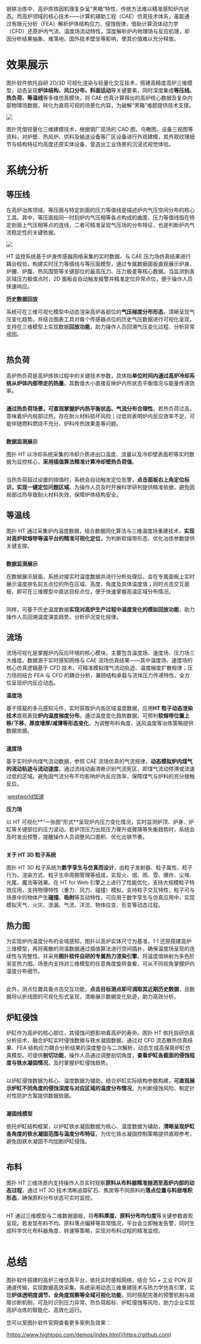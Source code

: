 钢铁冶炼中，高炉炼铁因机理复杂呈“黑箱”特性，传统方法难以精准感知炉内状态。而高炉领域的核心技术——计算机辅助工程（CAE）仿真技术体系，虽能通过有限元分析（FEA）解析炉体结构应力、侵蚀规律，借助计算流体动力学（CFD）还原炉内气流、温度场流动特性，深度解析炉内物理场与反应机理，却因分析结果抽象、难落地、国外技术壁垒等影响，使其价值难以充分释放。

# 效果展示

图扑软件依托自研 2D/3D 可视化渲染与轻量化交互技术，搭建高精度高炉三维模型，动态呈现**炉体结构、风口分布、料面运动**等关键要素，同时深度集成**等压线、热负荷、等温线**等多维仿真模块，将 CAE 仿真计算得出的高炉核心数据及复杂内部物理场数据，转化为直观可视的场景化内容，为破解“黑箱”难题提供技术支撑。

[![](https://www.hightopo.com/blog/wp-content/uploads/2025/10/1.gif)](https://github.com)

图扑凭借轻量化三维建模技术，根据钢厂现场的 CAD 图、鸟瞰图、设备三视图等资料，对炉壁、热风炉、供料及输送设备等厂区设备进行外观建模，其外观纹理细节与结构特征均高度还原实体设备，营造出工业场景的沉浸式视觉体验。

# 系统分析

## 等压线

在高炉冶炼领域，等压面与特定剖面的压力等值线是描述炉内气压空间分布的核心工具。其中，等压面指同一时刻炉内气压相等各点构成的曲面，压力等值线指在特定剖面上气压相等点的连线，二者可精准呈现气压场的分布特征，也是判断炉内气流稳定性的关键依据。

[![](https://www.hightopo.com/blog/wp-content/uploads/2025/10/2.gif)](https://github.com)

HT 监控系统基于炉身传感器网络采集的实时数据，与 CAE 压力场仿真结果进行耦合校验，构建实时压力等值线与等压面模型，通过专属数据面板直观展示炉身、炉腰、炉腹、热风围管等关键部位的最高压力、压力极差等核心数据。当监测到各区域压力极值点时，2D 面板会自动触发报警并精准定位异常点位，便于操作人员快速响应。

**历史数据回放**

系统可在三维可视化模型中动态渲染高炉各部位的**气压梯度分布形态**，清晰呈现气压变化趋势。并结合图表工具对每个传感器点位的历史气压数据进行可视化呈现，支持在三维模型上实现数据**回放功能**，助力操作人员回溯气压变化过程、分析异常成因。

[![]()](https://github.com)

## 热负荷

高炉热负荷是高炉炼铁过程中的关键技术参数，具体指**单位时间内通过高炉冷却系统从炉体内部带走的热量**。其数值大小直接反映炉内热状态平衡情况与能量传递效率。

[![]()](https://github.com)

**通过热负荷场景，可直观掌握炉内热平衡状态、气流分布合理性**。若热负荷过高，意味着炉内局部过热，存在耐火材料损坏风险；过低则表明炉内反应效率不足，可能伴随燃料燃烧不充分、炉料传热效果差等问题。

[![]()](https://github.com)

**数据监测展示**

图扑 HT 以冷却系统采集的冷却介质进出口温度、流量以及冷却壁表面积等实时数据为监控核心，**采用插值算法精准计算冷却壁热负荷值**。

[![]()](https://github.com)

当热负荷超过设置的阈值时，系统会自动触发定位告警，**点击面板右上角定位标识，实现一键定位问题区域**。为操作人员及时开展科学研判提供精准依据，避免因局部过热导致耐火材料失效，保障炉体结构安全。

## 等温线

图扑 HT 通过采集炉内温度数据，结合数据同化算法与三维温度场重建技术，**实现对高炉软熔带等温平台的精准可视化定位**，为判断软熔带形态、优化冶炼参数提供关键支撑。

[![]()](https://github.com)

**数据监测展示**

在数据展示层面，系统对接实时温度数据并进行分析处理后，会在专属面板上实时展示温度排名前五点位的所在区域、高度、角度及具体温度值；同时点击交互面板，即可在三维模型中直达目标点位，便于快速掌握高温区域分布情况。

[![]()](https://github.com)

同样，可基于历史温度数据**实现对高炉生产过程中温度变化的模拟回放功能**，助力操作人员回溯温度演变趋势、分析炉况变化规律。

## 流场

流场可视化是掌握炉内反应环境的核心模块，主要包含温度场、速度场、压力场三大维度。数据源于实时感知网络与 CAE 流场仿真结果——其中温度场、速度场的核心仿真逻辑基于 CFD 技术，可精准模拟煤气流动轨迹、温度梯度扩散规律；压力场则结合 FEA 与 CFD 的耦合分析，兼顾结构承载与流体压力传递特性，全方位呈现炉内反应动态。

**温度场**

基于搭载的多元感知元件，实时获取炉内各区域温度数据，应用**HT 粒子动态渲染技术**直观表现**炉内温度梯度分布**。通过温度变化趋势数据，可预判**软熔带位置上移/下移、厚度增厚/减薄等形态变化**，为调整布料角度、送风温度等冶炼策略提供数据依据。

[![]()](https://github.com)

**速度场**

基于实时炉内煤气流动数据，参照 CAE 流场仿真的气流规律，**动态模拟炉内煤气的流动轨迹与流动速度**。通过流线动画清晰识别气流死区，即煤气流动停滞或流速过低的区域。避免因气流分布不均影响炉内反应效率，保障煤气与炉料的充分接触反应。

[![]()](https://github.com):[westworld加速](https://westworldjs.com)

**压力场**

以 HT 可视化**“一张图”形式**呈现炉内压力变化情况，实时监测炉顶、炉身、炉缸等关键部位的压力波动。若炉顶压力出现压力骤升或骤降等失衡趋势时，系统会及时发出预警，提醒操作人员调整风口面积、优化出铁节奏。

[![]()](https://github.com)

**关于 HT 3D 粒子系统**

图扑 HT 3D 粒子系统为**数字孪生与仿真而设计**，由粒子发射器、粒子属性、粒子行为、渲染方式、粒子生命周期管理等组成，实现火、烟、雨、雪、爆炸、尘埃、光尾、魔法等效果。在 HT for Web 引擎之上进行了性能优化，支持大规模粒子特效应用，支持物理特性（重力、风力、碰撞）模拟，支持粒子交互特性，粒子可与场景中的物体产生**碰撞、吸附**等互动特性，可应用于数字孪生与仿真应用中，实现模拟天气、火灾、泄漏、气流、洋流、物体应变、形变等动态过程。

## 热力图

为实现炉内温度分布的全域感知，图扑以高炉实体尺寸为基准，1:1 还原搭建高炉三维模型，再将离散的测温数据通过插值算法进行空间插补，确保温度场呈现的连续性与完整性。并采用**图扑软件自研的专属热力渲染引擎**，将温度值映射为多色阶渐变热力图。场景内支持对三维模型的任意角度旋转查看，可从不同视角掌握炉内温度分布细节。

[![]()](https://github.com)

此外，测点位置具备点击交互功能，**点击目标测点即可调取其近期历史数据**，且数据将以折线图的可视化形式呈现，清晰展示数据变化轨迹，助力高效分析。

## 炉缸侵蚀

炉缸作为高炉的核心部位，其侵蚀问题影响着高炉的寿命。图扑 HT 依托自研仿真分析技术，融合炉缸实时侵蚀数据与铁水凝固数据，通过对 CFD 流态散热仿真结果、FEA 结构应力耦合分析结果的深度整合与二次解析，动态生成高保真炉缸仿真模型。可提供**剖切功能**，操作人员通过调整剖切角度，**查看炉缸各截面的侵蚀程度与铁水凝固情况**，及时掌握炉缸侵蚀趋势。

[![]()](https://github.com)

以炉缸侵蚀数据为核心、温度数据为辅助，结合炉缸实际结构参数构建，**可直观展示炉缸不同角度的侵蚀深度与对应区域的温度分布情况**，为判断侵蚀风险、制定针对性防护方案提供数据依据。

[![]()](https://github.com)

**凝固线模型**

依托炉缸结构框架，以炉缸铁水凝固数据为核心、温度数据为辅助，**清晰呈现炉缸各角度的铁水凝固范围与温度分布特征**，为优化铁水凝固控制策略提供直观参考，避免因铁水凝固不均加剧炉缸侵蚀。

[![]()](https://github.com)

## 布料

图扑 HT 三维场景内支持操作人员实时观察**原料从布料器精准抛洒至高炉内部的动态过程**，通过 HT 3D 技术清晰追踪矿石、焦炭等不同原料的**落点位置与料层堆积形态**，确保原料分布状态可实时监控。

[![]()](https://github.com)

HT 通过三维模型与二维数据面板，将**布料厚度、原料分布均匀度**等关键参数直观呈现。若发现布料不均、原料落点偏移等异常情况，平台会立即触发告警，同时生成科学优化布料器角度、转速等策略，实现对布料过程的精准监控。

[![]()](https://github.com)

# 总结

图扑软件搭建的高炉三维仿真平台，依托实时感知网络，结合 5G + 工业 PON 双通道传输，实现数据高效采集。系统采用动态三维重建技术与热力学仿真引擎，实现**炉体透明度调节、全角度观察等全域可视化功能**，同时搭配完善的预警机制与故障诊断机制，可及时识别压力异常、热负荷超标、炉缸侵蚀等风险，助力企业实现高炉冶炼的智能化、高效化运行。

您可以至图扑软件官网查看更多案例及效果：

[https://www.hightopo.com/demos/index.html](https://github.com)
